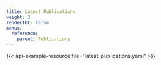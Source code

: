 ```yaml
---
title: Latest Publications
weight: 3
renderTOC: false
menus:
  reference:
    parent: Publications
---
```


{{< api-example-resource file="latest_publications.yaml" >}}
